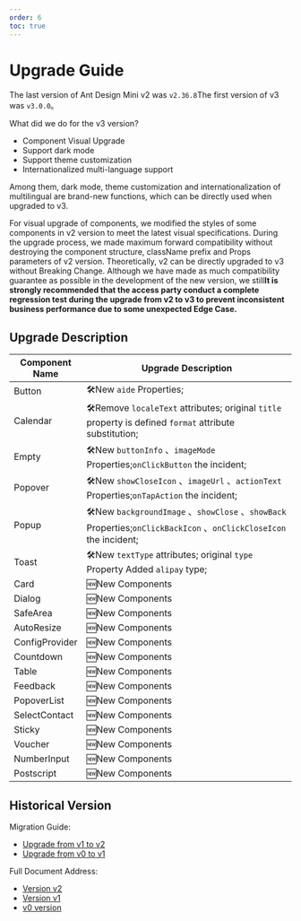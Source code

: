 ```yaml
---
order: 6
toc: true
---
```


# Upgrade Guide

The last version of Ant Design Mini v2 was `v2.36.8`The first version of v3 was `v3.0.0`。

What did we do for the v3 version?

- Component Visual Upgrade
- Support dark mode
- Support theme customization
- Internationalized multi-language support

Among them, dark mode, theme customization and internationalization of multilingual are brand-new functions, which can be directly used when upgraded to v3.

For visual upgrade of components, we modified the styles of some components in v2 version to meet the latest visual specifications. During the upgrade process, we made maximum forward compatibility without destroying the component structure, className prefix and Props parameters of v2 version. Theoretically, v2 can be directly upgraded to v3 without Breaking Change. Although we have made as much compatibility guarantee as possible in the development of the new version, we still**It is strongly recommended that the access party conduct a complete regression test during the upgrade from v2 to v3 to prevent inconsistent business performance due to some unexpected Edge Case.**

## Upgrade Description

| Component Name       | Upgrade Description                                                                                                |
| -------------- | ------------------------------------------------------------------------------------------------------- |
| Button         | 🛠New `aide` Properties;                                                                                    |
| Calendar       | 🛠Remove `localeText` attributes; original `title` property is defined `format` attribute substitution;                                     |
| Empty          | 🛠New `buttonInfo` 、`imageMode` Properties;`onClickButton` the incident;                                          |
| Popover        | 🛠New `showCloseIcon` 、`imageUrl` 、`actionText` Properties;`onTapAction` the incident;                           |
| Popup          | 🛠New `backgroundImage` 、`showClose` 、`showBack` Properties;`onClickBackIcon` 、`onClickCloseIcon` the incident; |
| Toast          | 🛠New `textType` attributes; original `type` Property Added `alipay` type;                                          |
| Card           | 🆕New Components                                                                                             |
| Dialog         | 🆕New Components                                                                                             |
| SafeArea       | 🆕New Components                                                                                             |
| AutoResize     | 🆕New Components                                                                                             |
| ConfigProvider | 🆕New Components                                                                                             |
| Countdown      | 🆕New Components                                                                                             |
| Table          | 🆕New Components                                                                                             |
| Feedback       | 🆕New Components                                                                                             |
| PopoverList    | 🆕New Components                                                                                             |
| SelectContact  | 🆕New Components                                                                                             |
| Sticky         | 🆕New Components                                                                                             |
| Voucher        | 🆕New Components                                                                                             |
| NumberInput    | 🆕New Components                                                                                             |
| Postscript     | 🆕New Components                                                                                             |

<style>
    th:nth-of-type(1){
        width: 0px !important;
    }
</style>

## Historical Version

Migration Guide:

- [Upgrade from v1 to v2](https://2x-mini.ant.design/guide/migration-v2)
- [Upgrade from v0 to v1](https://2x-mini.ant.design/guide/migration-v1)

Full Document Address:

- [Version v2](https://2x-mini.ant.design)
- [Version v1](https://1x-mini.ant.design)
- [v0 version](https://0x-mini.ant.design)
